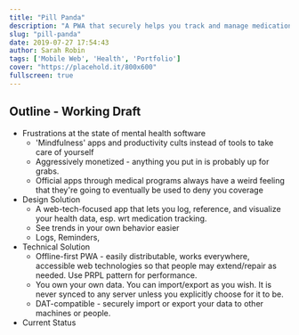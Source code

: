 ```yaml
---
title: "Pill Panda"
description: "A PWA that securely helps you track and manage medications 💊🐼✨"
slug: "pill-panda"
date: 2019-07-27 17:54:43
author: Sarah Robin
tags: ['Mobile Web', 'Health', 'Portfolio']
cover: "https://placehold.it/800x600"
fullscreen: true
---
```


## Outline - Working Draft
- Frustrations at the state of mental health software
  - 'Mindfulness' apps and productivity cults instead of tools to take care of yourself
  - Aggressively monetized - anything you put in is probably up for grabs. 
  - Official apps through medical programs always have a weird feeling that they're going to eventually be used to deny you coverage
- Design Solution
  - A web-tech-focused app that lets you log, reference, and visualize your health data, esp. wrt medication tracking. 
  - See trends in your own behavior easier
  - Logs, Reminders, 
- Technical Solution
  - Offline-first PWA - easily distributable, works everywhere, accessible web technologies so that people may extend/repair as needed. Use PRPL pattern for performance.
  - You own your own data. You can import/export as you wish. It is never synced to any server unless you explicitly choose for it to be.
  - DAT-compatible - securely import or export your data to other machines or people. 
- Current Status